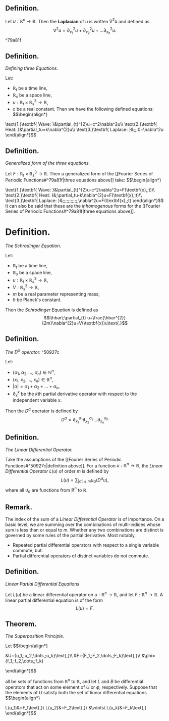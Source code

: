 ## Definition.

Let $u:\mathbb{R}^{n}\rightarrow \mathbb{R}$. Then the **Laplacian** of $u$ is written $\nabla^{2}u$ and defined as
$$\nabla^{2}u=\partial_{x_1}^{2}u+\partial_{x_2}^{2}u+\dots\partial_{x_n}^{2}u\text{.}$$ ^79a81f

## Definition. 
*Defining three Equations.*

Let:
- $\mathbb{R}_{t}$ be a time line,
- $\mathbb{R}_{s}$ be a space line,
- $u:\mathbb{R}_{t}\times\mathbb{R}_{s}^{3}\rightarrow \mathbb{R}$,
- $c$ be a real constant.
Then we have the following defined equations:
$$\begin{align*}

\text{1.}\textbf{ Wave: }&\partial_{t}^{2}u=c^2\nabla^2u\\\\
\text{2.}\textbf{ Heat: }&\partial_tu=k\nabla^{2}u\\\\
\text{3.}\textbf{ Laplace: }&\;\;\;0=\nabla^2u
\end{align*}$$

## Definition.
*Generalized form of the three equations.*

Let $F:\mathbb{R}_{t}\times\mathbb{R}_{s}^{3}\rightarrow \mathbb{R}$. Then a generalized form of the [[Fourier Series of Periodic Functions#^79a81f|three equations above]] take:
$$\begin{align*}

\text{1.}\textbf{ Wave: }&\partial_{t}^{2}u-c^2\nabla^2u=F(\textbf{x},\;t)\\\\
\text{2.}\textbf{ Heat: }&\;\partial_tu-k\nabla^{2}u=F(\textbf{x},\;t)\\\\
\text{3.}\textbf{ Laplace: }&\;\;\;\;\;\;\;\;\;\;\;\;\nabla^2u=F(\textbf{x},\;t)
\end{align*}$$
It can also be said that these are the *inhomogenous* forms for the [[Fourier Series of Periodic Functions#^79a81f|three equations above]]. 

# Definition.
*The Schrodinger Equation*.

Let:
- $\mathbb{R}_{t}$ be a time line,
- $\mathbb{R}_{s}$ be a space line,
- $u:\mathbb{R}_{t}\times\mathbb{R}_{s}^{3}\rightarrow \mathbb{R}$,
- $V:\mathbb{R}_{s}^{3}\rightarrow \mathbb{R}$,
- $m$ be a real parameter representing mass,
- $\hbar$ be Planck's constant.

Then the *Schrodinger Equation* is defined as 
$$i\hbar\;\partial_{t} u+\frac{\hbar^{2}}{2m}\nabla^{2}u=V(\textbf{x})u\text{.}$$

## Definition.
*The $D^{\alpha}$ operator.* ^50927c

Let:
- $(\alpha_1,\;\alpha_2,\dots,\;\alpha_n)\in\mathbb{N}^{n}$,
- $(x_1,\;x_2,\dots,\;x_n)\in\mathbb{R}^{n}$,
- $|\alpha|=\alpha_1+\alpha_2+\dots+\alpha_n$,
- $\partial_x^k$ be the $k$th partial derivative operator with respect to the independent variable $x$.

Then the $D^{\alpha}$ operator is defined by 
$$D^{\alpha}=\partial^{\alpha_1}_{x_1}\partial^{\alpha_2}_{x_2}\dots\partial^{\alpha_n}_{x_n}$$

## Definition.
*The Linear Differential Operator.*

Take the assumptions of the [[Fourier Series of Periodic Functions#^50927c|definition above]]. For a function $u:\mathbb{R}^{n}\rightarrow\mathbb{R}$, the *Linear Differential Operator* $L(u)$ of order $m$ is defined by
$$L(u)=\sum_{|\alpha|\leq m}u_\alpha(D^{\alpha}u)\text{,}$$
where all $u_{\alpha}$ are functions from $\mathbb{R}^{n}$ to $\mathbb{R}$.

## Remark.

The index of the sum of a *Linear Differential Operator* is of importance. On a basic level, we are summing over the combinations of multi-indices whose sum is less than or equal to $m$. Whether any two combinations are distinct is governed by some rules of the partial derivative. Most notably,
- Repeated partial differential operators with respect to a single variable commute, but:
- Partial differential operators of distinct variables do not commute.

## Definition.
*Linear Partial Differential Equations*

Let $L(u)$ be a linear differential operator on $u:\mathbb{R}^{n}\rightarrow\mathbb{R}$, and let $F:\mathbb{R}^{n}\rightarrow\mathbb{R}$. A linear partial differential equation is of the form
$$L(u)=F\text{.}$$

## Theorem.
*The Superposition Principle.*

Let 
$$\begin{align*}

&U=\{u_1,\;u_2,\dots,\;u_k\}\text{,}\\\\
&F=\{F_1,\;F_2,\dots,\;F_k\}\text{,}\\\\
&\phi=\{f_1,\;f_2,\dots,\;f_k\}

\end{align*}$$

all be sets of functions from $\mathbb{R}^{n}$ to $\mathbb{R}$, and let $L$ and $B$ be differential operators that act on some element of $U$ or $\phi$, respectively. Suppose that the elements of $U$ satisfy both the set of linear differential equations
$$\begin{align*}

L(u_1)&=F_1\text{,}\\
L(u_2)&=F_2\text{,}\\
&\vdots\\
L(u_k)&=F_k\text{,}
\end{align*}$$